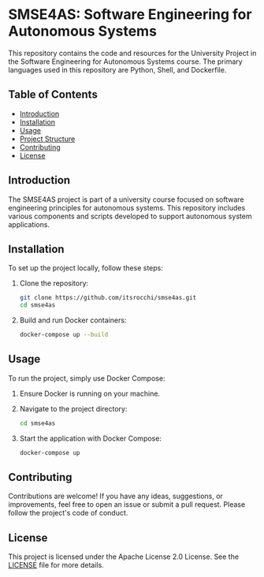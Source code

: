 # SMSE4AS: Software Engineering for Autonomous Systems

This repository contains the code and resources for the University Project in the Software Engineering for Autonomous Systems course. The primary languages used in this repository are Python, Shell, and Dockerfile.

## Table of Contents

- [Introduction](#introduction)
- [Installation](#installation)
- [Usage](#usage)
- [Project Structure](#project-structure)
- [Contributing](#contributing)
- [License](#license)

## Introduction

The SMSE4AS project is part of a university course focused on software engineering principles for autonomous systems. This repository includes various components and scripts developed to support autonomous system applications.

## Installation

To set up the project locally, follow these steps:

1. Clone the repository:
    ```bash
    git clone https://github.com/itsrocchi/smse4as.git
    cd smse4as
    ```

2. Build and run Docker containers:
    ```bash
    docker-compose up --build
    ```

## Usage

To run the project, simply use Docker Compose:

1. Ensure Docker is running on your machine.
2. Navigate to the project directory:
    ```bash
    cd smse4as
    ```

3. Start the application with Docker Compose:
    ```bash
    docker-compose up
    ```

## Contributing

Contributions are welcome! If you have any ideas, suggestions, or improvements, feel free to open an issue or submit a pull request. Please follow the project's code of conduct.

## License

This project is licensed under the Apache License 2.0 License. See the [LICENSE](LICENSE) file for more details.
